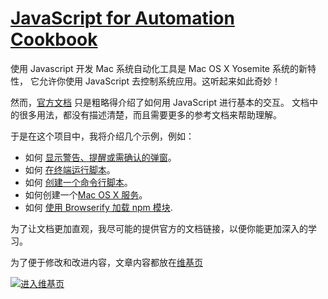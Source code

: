 [JavaScript for Automation Cookbook][维基页]
==================================

使用 Javascript 开发 Mac 系统自动化工具是 Mac OS X Yosemite 系统的新特性，
它允许你使用 JavaScript 去控制系统应用。这听起来如此奇妙！

然而，[官方文档](https://developer.apple.com/library/mac/releasenotes/InterapplicationCommunication/RN-JavaScriptForAutomation/index.html) 只是粗略得介绍了如何用 JavaScript 进行基本的交互。
文档中的很多用法，都没有描述清楚，而且需要更多的参考文档来帮助理解。

于是在这个项目中，我将介绍几个示例，例如：
- 如何 [显示警告、提醒或需确认的弹窗](https://github.com/Snger/JXA-Cookbook/wiki/User-Interactions)。
- 如何 [在终端运行脚本](https://github.com/Snger/JXA-Cookbook/wiki/Shell-and-CLI-Interactions)。
- 如何 [创建一个命令行脚本](https://github.com/Snger/JXA-Cookbook/wiki/Using-JavaScript-for-Automation#creating-a-shebang-script)。
- 如何创建一个[Mac OS X 服务](https://github.com/Snger/JXA-Cookbook/wiki/Using-JavaScript-for-Automation#creating-a-mac-os-x-service)。
- 如何 [使用 Browserify 加载 npm 模块](https://github.com/Snger/JXA-Cookbook/wiki/Exotic-Recipes#requiring-commonjs-and-npm-modules-using-browserify).

为了让文档更加直观，我尽可能的提供官方的文档链接，以便你能更加深入的学习。

为了便于修改和改进内容，文章内容都放在[维基页][]

[![进入维基页](https://svg-buttons.herokuapp.com/button/plain.svg?button_width=400&text=Enter+Wiki)][维基页]

[维基页]: https://github.com/Snger/JXA-Cookbook/wiki
